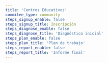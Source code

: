 ```yaml
---
title: 'Centros Educativos'
commitee_type: community
steps_signup_enable: false
steps_signup_title: Inscripción
steps_diagnose_enable: false
steps_diagnose_title: 'Diagnóstico inicial'
steps_plan_enable: false
steps_plan_title: 'Plan de trabajo'
steps_report_enable: false
steps_report_title: 'Informe final'
---
```


